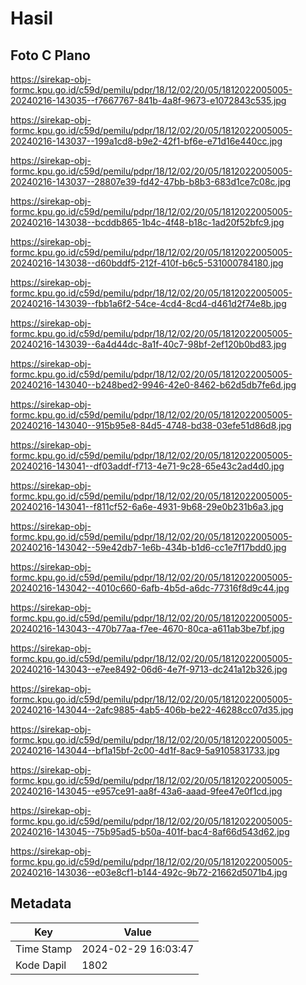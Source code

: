 # Hasil

## Foto C Plano

https://sirekap-obj-formc.kpu.go.id/c59d/pemilu/pdpr/18/12/02/20/05/1812022005005-20240216-143035--f7667767-841b-4a8f-9673-e1072843c535.jpg

https://sirekap-obj-formc.kpu.go.id/c59d/pemilu/pdpr/18/12/02/20/05/1812022005005-20240216-143037--199a1cd8-b9e2-42f1-bf6e-e71d16e440cc.jpg

https://sirekap-obj-formc.kpu.go.id/c59d/pemilu/pdpr/18/12/02/20/05/1812022005005-20240216-143037--28807e39-fd42-47bb-b8b3-683d1ce7c08c.jpg

https://sirekap-obj-formc.kpu.go.id/c59d/pemilu/pdpr/18/12/02/20/05/1812022005005-20240216-143038--bcddb865-1b4c-4f48-b18c-1ad20f52bfc9.jpg

https://sirekap-obj-formc.kpu.go.id/c59d/pemilu/pdpr/18/12/02/20/05/1812022005005-20240216-143038--d60bddf5-212f-410f-b6c5-531000784180.jpg

https://sirekap-obj-formc.kpu.go.id/c59d/pemilu/pdpr/18/12/02/20/05/1812022005005-20240216-143039--fbb1a6f2-54ce-4cd4-8cd4-d461d2f74e8b.jpg

https://sirekap-obj-formc.kpu.go.id/c59d/pemilu/pdpr/18/12/02/20/05/1812022005005-20240216-143039--6a4d44dc-8a1f-40c7-98bf-2ef120b0bd83.jpg

https://sirekap-obj-formc.kpu.go.id/c59d/pemilu/pdpr/18/12/02/20/05/1812022005005-20240216-143040--b248bed2-9946-42e0-8462-b62d5db7fe6d.jpg

https://sirekap-obj-formc.kpu.go.id/c59d/pemilu/pdpr/18/12/02/20/05/1812022005005-20240216-143040--915b95e8-84d5-4748-bd38-03efe51d86d8.jpg

https://sirekap-obj-formc.kpu.go.id/c59d/pemilu/pdpr/18/12/02/20/05/1812022005005-20240216-143041--df03addf-f713-4e71-9c28-65e43c2ad4d0.jpg

https://sirekap-obj-formc.kpu.go.id/c59d/pemilu/pdpr/18/12/02/20/05/1812022005005-20240216-143041--f811cf52-6a6e-4931-9b68-29e0b231b6a3.jpg

https://sirekap-obj-formc.kpu.go.id/c59d/pemilu/pdpr/18/12/02/20/05/1812022005005-20240216-143042--59e42db7-1e6b-434b-b1d6-cc1e7f17bdd0.jpg

https://sirekap-obj-formc.kpu.go.id/c59d/pemilu/pdpr/18/12/02/20/05/1812022005005-20240216-143042--4010c660-6afb-4b5d-a6dc-77316f8d9c44.jpg

https://sirekap-obj-formc.kpu.go.id/c59d/pemilu/pdpr/18/12/02/20/05/1812022005005-20240216-143043--470b77aa-f7ee-4670-80ca-a611ab3be7bf.jpg

https://sirekap-obj-formc.kpu.go.id/c59d/pemilu/pdpr/18/12/02/20/05/1812022005005-20240216-143043--e7ee8492-06d6-4e7f-9713-dc241a12b326.jpg

https://sirekap-obj-formc.kpu.go.id/c59d/pemilu/pdpr/18/12/02/20/05/1812022005005-20240216-143044--2afc9885-4ab5-406b-be22-46288cc07d35.jpg

https://sirekap-obj-formc.kpu.go.id/c59d/pemilu/pdpr/18/12/02/20/05/1812022005005-20240216-143044--bf1a15bf-2c00-4d1f-8ac9-5a9105831733.jpg

https://sirekap-obj-formc.kpu.go.id/c59d/pemilu/pdpr/18/12/02/20/05/1812022005005-20240216-143045--e957ce91-aa8f-43a6-aaad-9fee47e0f1cd.jpg

https://sirekap-obj-formc.kpu.go.id/c59d/pemilu/pdpr/18/12/02/20/05/1812022005005-20240216-143045--75b95ad5-b50a-401f-bac4-8af66d543d62.jpg

https://sirekap-obj-formc.kpu.go.id/c59d/pemilu/pdpr/18/12/02/20/05/1812022005005-20240216-143036--e03e8cf1-b144-492c-9b72-21662d5071b4.jpg


## Metadata

| Key        | Value               |
| ---------- | ------------------- |
| Time Stamp | 2024-02-29 16:03:47 |
| Kode Dapil | 1802                |




